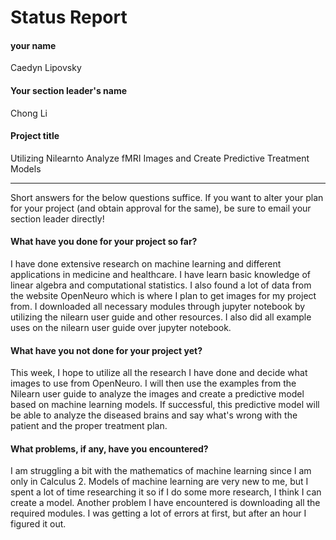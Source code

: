 # Status Report

#### your name

Caedyn Lipovsky

#### Your section leader's name

Chong Li 

#### Project title

Utilizing Nilearnto Analyze fMRI Images and Create Predictive Treatment Models 

***

Short answers for the below questions suffice. If you want to alter your plan for your project (and obtain approval for the same), be sure to email your section leader directly!

#### What have you done for your project so far?

I have done extensive research on machine learning and different applications in medicine and healthcare. I have learn basic knowledge of linear algebra and computational statistics. I also found a lot of data from the website OpenNeuro which is where I plan to get images for my project from. I downloaded all necessary modules through jupyter notebook by utilizing the nilearn user guide and other resources. I also did all example uses on the nilearn user guide over jupyter notebook. 

#### What have you not done for your project yet?
This week, I hope to utilize all the research I have done and decide what images to use from OpenNeuro. I will then use the examples from the Nilearn user guide to analyze the images and create a predictive model based on machine learning models. If successful, this predictive model will be able to analyze the diseased brains and say what's wrong with the patient and the proper treatment plan. 

#### What problems, if any, have you encountered?
I am struggling a bit with the mathematics of machine learning since I am only in Calculus 2. Models of machine learning are very new to me, but I spent a lot of time researching it so if I do some more research, I think I can create a model. Another problem I have encountered is downloading all the required modules. I was getting a lot of errors at first, but after an hour I figured it out. 
